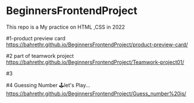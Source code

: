 # BeginnersFrontendProject
This repo is a My practice on HTML ,CSS in 2022

#1-product preview card
https://bahrethr.github.io/BeginnersFrontendProject/product-preview-card/

#2 part of teamwork project
https://bahrethr.github.io/BeginnersFrontendProject/Teamwork-project01/


#3

#4
Guessing Number 
🕹let's Play...
https://bahrethr.github.io/BeginnersFrontendProject/Guess_number%20js/
